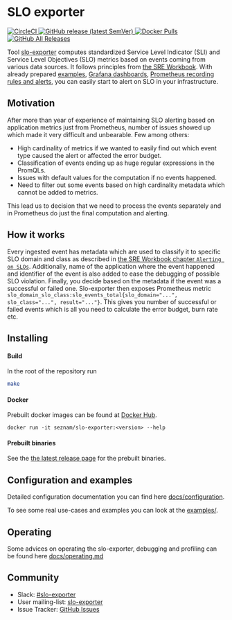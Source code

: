 # SLO exporter
[![CircleCI](https://img.shields.io/circleci/build/github/seznam/slo-exporter/master) ](https://app.circleci.com/pipelines/github/seznam/slo-exporter?branch=master)
[![GitHub release (latest SemVer)](https://img.shields.io/github/v/release/seznam/slo-exporter) ](https://github.com/seznam/slo-exporter/releases/latest)
[![Docker Pulls](https://img.shields.io/docker/pulls/seznam/slo-exporter) ](https://hub.docker.com/repository/docker/seznam/slo-exporter/general)
[![GitHub All Releases](https://img.shields.io/github/downloads/seznam/slo-exporter/total?label=release%20binary%20downloads) ](https://github.com/seznam/slo-exporter/releases/latest)

Tool [slo-exporter](https://github.com/seznam/slo-exporter/blob/master/README.md) computes standardized Service Level Indicator (SLI) and Service Level Objectives (SLO) metrics
based on events coming from various data sources. It follows principles from
[the SRE Workbook](https://landing.google.com/sre/workbook).
With already prepared [examples](examples), [Grafana dashboards](grafana_dashboards/README.md), [Prometheus recording rules and alerts](prometheus/), you can easily
start to alert on SLO in your infrastructure.

## Motivation
After more than year of experience of maintaining SLO alerting based on application metrics
just from Prometheus, number of issues showed up which made it very difficult and unbearable.
Few among others:
 - High cardinality of metrics if we wanted to easily find out which event type caused the alert or affected the error budget.
 - Classification of events ending up as huge regular expressions in the PromQLs.
 - Issues with default values for the computation if no events happened.
 - Need to filter out some events based on high cardinality metadata which cannot be added to metrics.

 This lead us to decision that we need to process the events separately and in
 Prometheus do just the final computation and alerting.

## How it works
Every ingested event has metadata which are used to classify it to specific SLO domain and class
as described in [the SRE Workbook chapter `Alerting on SLOs`](https://landing.google.com/sre/workbook/chapters/alerting-on-slos/).
Additionally, name of the application where the event happened and identifier of the event is also added to ease the debugging of possible SLO violation.
Finally, you decide based on the metadata if the event was a successful or failed one.
Slo-exporter then exposes Prometheus metric `slo_domain_slo_class:slo_events_total{slo_domain="...", slo_class="...", result="..."}`.
This gives you number of successful or failed events which is all you need to calculate the error budget, burn rate etc.

## Installing
#### Build
In the root of the repository run
```bash
make
```

#### Docker
Prebuilt docker images can be found at [Docker Hub](https://hub.docker.com/repository/docker/seznam/slo-exporter).
```
docker run -it seznam/slo-exporter:<version> --help
```


#### Prebuilt binaries
See the [the latest release page](https://github.com/seznam/slo-exporter/releases) for the prebuilt binaries.


## Configuration and examples
Detailed configuration documentation you can find here [docs/configuration](docs/configuration.md).

To see some real use-cases and examples you can look at the [examples/](examples).

## Operating
Some advices on operating the slo-exporter, debugging and profiling can be found here [docs/operating.md](docs/operating.md)

## Community
* Slack: [#slo-exporter](https://join.slack.com/t/slo-exporter/shared_invite/zt-mnqxqv1s-1zaJtDiYbuVoOCCAMQi4Kg)
* User mailing-list: [slo-exporter](https://groups.google.com/g/slo-exporter)
* Issue Tracker: [GitHub Issues](https://github.com/seznam/slo-exporter/issues)
